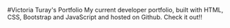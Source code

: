 #Victoria Turay's Portfolio
My current developer portfolio, built with HTML, CSS, Bootstrap and JavaScript and hosted on Github. Check it out!!
